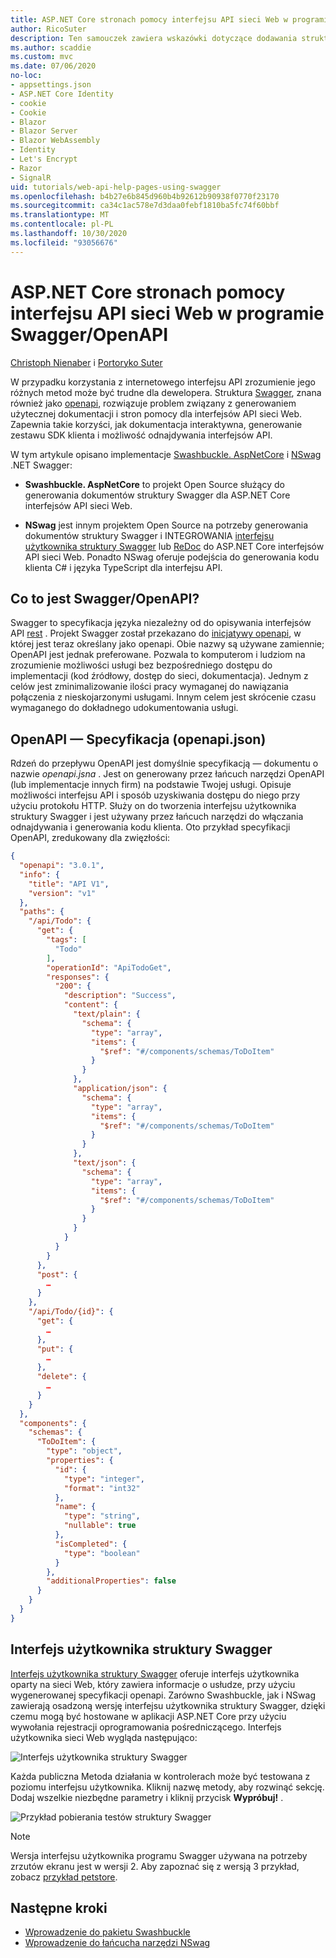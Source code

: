 ```yaml
---
title: ASP.NET Core stronach pomocy interfejsu API sieci Web w programie Swagger/OpenAPI
author: RicoSuter
description: Ten samouczek zawiera wskazówki dotyczące dodawania struktury Swagger w celu wygenerowania dokumentacji i stron pomocy dla aplikacji interfejsu API sieci Web.
ms.author: scaddie
ms.custom: mvc
ms.date: 07/06/2020
no-loc:
- appsettings.json
- ASP.NET Core Identity
- cookie
- Cookie
- Blazor
- Blazor Server
- Blazor WebAssembly
- Identity
- Let's Encrypt
- Razor
- SignalR
uid: tutorials/web-api-help-pages-using-swagger
ms.openlocfilehash: b4b27e6b845d960b4b92612b90938f0770f23170
ms.sourcegitcommit: ca34c1ac578e7d3daa0febf1810ba5fc74f60bbf
ms.translationtype: MT
ms.contentlocale: pl-PL
ms.lasthandoff: 10/30/2020
ms.locfileid: "93056676"
---
```

# <a name="aspnet-core-web-api-help-pages-with-swagger--openapi"></a>ASP.NET Core stronach pomocy interfejsu API sieci Web w programie Swagger/OpenAPI

[Christoph Nienaber](https://twitter.com/zuckerthoben) i [Portoryko Suter](https://blog.rsuter.com/)

W przypadku korzystania z internetowego interfejsu API zrozumienie jego różnych metod może być trudne dla dewelopera. Struktura [Swagger](https://swagger.io/), znana również jako [openapi](https://www.openapis.org/), rozwiązuje problem związany z generowaniem użytecznej dokumentacji i stron pomocy dla interfejsów API sieci Web. Zapewnia takie korzyści, jak dokumentacja interaktywna, generowanie zestawu SDK klienta i możliwość odnajdywania interfejsów API.

W tym artykule opisano implementacje [Swashbuckle. AspNetCore](https://github.com/domaindrivendev/Swashbuckle.AspNetCore) i [NSwag](https://github.com/RicoSuter/NSwag) .NET Swagger:

* **Swashbuckle. AspNetCore** to projekt Open Source służący do generowania dokumentów struktury Swagger dla ASP.NET Core interfejsów API sieci Web.

* **NSwag** jest innym projektem Open Source na potrzeby generowania dokumentów struktury Swagger i INTEGROWANIA [interfejsu użytkownika struktury Swagger](https://swagger.io/swagger-ui/) lub [ReDoc](https://github.com/Rebilly/ReDoc) do ASP.NET Core interfejsów API sieci Web. Ponadto NSwag oferuje podejścia do generowania kodu klienta C# i języka TypeScript dla interfejsu API.

## <a name="what-is-swagger--openapi"></a>Co to jest Swagger/OpenAPI?

Swagger to specyfikacja języka niezależny od do opisywania interfejsów API [rest](https://en.wikipedia.org/wiki/Representational_state_transfer) . Projekt Swagger został przekazano do [inicjatywy openapi](https://www.openapis.org/), w której jest teraz określany jako openapi. Obie nazwy są używane zamiennie; OpenAPI jest jednak preferowane. Pozwala to komputerom i ludziom na zrozumienie możliwości usługi bez bezpośredniego dostępu do implementacji (kod źródłowy, dostęp do sieci, dokumentacja). Jednym z celów jest zminimalizowanie ilości pracy wymaganej do nawiązania połączenia z nieskojarzonymi usługami. Innym celem jest skrócenie czasu wymaganego do dokładnego udokumentowania usługi.

## <a name="openapi-specification-openapijson"></a>OpenAPI — Specyfikacja (openapi.json)

Rdzeń do przepływu OpenAPI jest domyślnie specyfikacją &mdash; dokumentu o nazwie *openapi.jsna* . Jest on generowany przez łańcuch narzędzi OpenAPI (lub implementacje innych firm) na podstawie Twojej usługi. Opisuje możliwości interfejsu API i sposób uzyskiwania dostępu do niego przy użyciu protokołu HTTP. Służy on do tworzenia interfejsu użytkownika struktury Swagger i jest używany przez łańcuch narzędzi do włączania odnajdywania i generowania kodu klienta. Oto przykład specyfikacji OpenAPI, zredukowany dla zwięzłości:

```json
{
  "openapi": "3.0.1",
  "info": {
    "title": "API V1",
    "version": "v1"
  },
  "paths": {
    "/api/Todo": {
      "get": {
        "tags": [
          "Todo"
        ],
        "operationId": "ApiTodoGet",
        "responses": {
          "200": {
            "description": "Success",
            "content": {
              "text/plain": {
                "schema": {
                  "type": "array",
                  "items": {
                    "$ref": "#/components/schemas/ToDoItem"
                  }
                }
              },
              "application/json": {
                "schema": {
                  "type": "array",
                  "items": {
                    "$ref": "#/components/schemas/ToDoItem"
                  }
                }
              },
              "text/json": {
                "schema": {
                  "type": "array",
                  "items": {
                    "$ref": "#/components/schemas/ToDoItem"
                  }
                }
              }
            }
          }
        }
      },
      "post": {
        …
      }
    },
    "/api/Todo/{id}": {
      "get": {
        …
      },
      "put": {
        …
      },
      "delete": {
        …
      }
    }
  },
  "components": {
    "schemas": {
      "ToDoItem": {
        "type": "object",
        "properties": {
          "id": {
            "type": "integer",
            "format": "int32"
          },
          "name": {
            "type": "string",
            "nullable": true
          },
          "isCompleted": {
            "type": "boolean"
          }
        },
        "additionalProperties": false
      }
    }
  }
}
```

## <a name="swagger-ui"></a>Interfejs użytkownika struktury Swagger

[Interfejs użytkownika struktury Swagger](https://swagger.io/swagger-ui/) oferuje interfejs użytkownika oparty na sieci Web, który zawiera informacje o usłudze, przy użyciu wygenerowanej specyfikacji openapi. Zarówno Swashbuckle, jak i NSwag zawierają osadzoną wersję interfejsu użytkownika struktury Swagger, dzięki czemu mogą być hostowane w aplikacji ASP.NET Core przy użyciu wywołania rejestracji oprogramowania pośredniczącego. Interfejs użytkownika sieci Web wygląda następująco:

![Interfejs użytkownika struktury Swagger](web-api-help-pages-using-swagger/_static/swagger-ui.png)

Każda publiczna Metoda działania w kontrolerach może być testowana z poziomu interfejsu użytkownika. Kliknij nazwę metody, aby rozwinąć sekcję. Dodaj wszelkie niezbędne parametry i kliknij przycisk **Wypróbuj!** .

![Przykład pobierania testów struktury Swagger](web-api-help-pages-using-swagger/_static/get-try-it-out.png)

> [!NOTE]
> Wersja interfejsu użytkownika programu Swagger używana na potrzeby zrzutów ekranu jest w wersji 2. Aby zapoznać się z wersją 3 przykład, zobacz [przykład petstore](https://petstore.swagger.io/).

## <a name="next-steps"></a>Następne kroki

* [Wprowadzenie do pakietu Swashbuckle](xref:tutorials/get-started-with-swashbuckle)
* [Wprowadzenie do łańcucha narzędzi NSwag](xref:tutorials/get-started-with-nswag)
